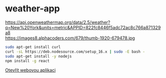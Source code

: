 # weather-app

https://api.openweathermap.org/data/2.5/weather?q=New%20York&units=metric&APPID=822fc8446f5adc72ac8c766a871329a8 \
https://images8.alphacoders.com/679/thumb-1920-679478.jpg

```sh
sudo apt-get install curl 
curl -sL https://deb.nodesource.com/setup_16.x | sudo -E bash - 
sudo apt-get install -y nodejs
npm install -g react
```

[Otevřít webovou aplikaci](https://4zstrinec-workshopy.github.io/weather-app/)
